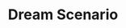 ---
title: "Dream Scenario"
year: 2023
rating: 3.5
stars: "★★★½"
rewatched: false
permalink: "dream-scenario"
watched_on: 2023-12-25
---